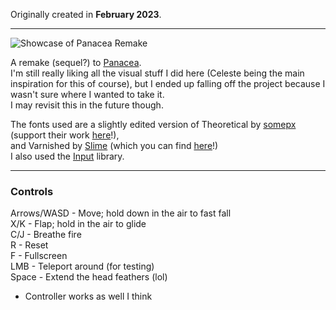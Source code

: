 Originally created in **February 2023**.

---

![Showcase of Panacea Remake](https://github.com/Klehrik/Panacea-Remake/assets/78520710/cd017bd8-9baa-43de-898d-09082a9cd93d)


A remake (sequel?) to [Panacea](https://klehrik.itch.io/panacea).  
I'm still really liking all the visual stuff I did here (Celeste being the main inspiration for this of course), but I ended up falling off the project because I wasn't sure where I wanted to take it.  
I may revisit this in the future though.

The fonts used are a slightly edited version of Theoretical by [somepx](https://somepx.itch.io/) (support their work [here](https://somepx.itch.io/humble-fonts-tiny)!),  
and Varnished by [Slime](https://pleeze.itch.io/) (which you can find [here](https://pleeze.itch.io/slimesfonts)!)  
I also used the [Input](https://offalynne.github.io/Input/#/6.1/) library.

---

### Controls

Arrows/WASD - Move; hold down in the air to fast fall  
X/K - Flap; hold in the air to glide  
C/J - Breathe fire  
R - Reset  
F - Fullscreen  
LMB - Teleport around (for testing)  
Space - Extend the head feathers (lol)  

- Controller works as well I think
